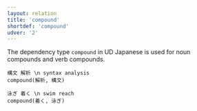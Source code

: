 ```yaml
---
layout: relation
title: 'compound'
shortdef: 'compound'
udver: '2'
---
```


The dependency type `compound` in UD Japanese is used for noun compounds and verb compounds.

~~~ sdparse
構文 解析 \n syntax analysis
compound(解析, 構文)
~~~

~~~ sdparse
泳ぎ 着く \n swim reach
compound(着く, 泳ぎ)
~~~

<!-- Interlanguage links updated Po 6. listopadu 2023, 21:42:36 CET -->
